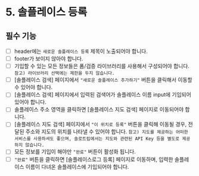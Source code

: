 # 5. 솔플레이스 등록

## 필수 기능

- [ ] header에는 `새로운 솔플레이스 등록` 제목이 노출되어야 합니다.
- [ ] footer가 보이지 않아야 합니다.
- [ ] 기입할 수 있는 모든 정보들은 폼/검증 라이브러리를 사용해서 구성되어야 합니다.
      `참고) 라이브러리 선택에는 제한을 두지 않습니다.`
- [ ] [솔플레이스 검색] 페이지에서 `"새로운 솔플레이스 추가하기"` 버튼을 클릭해서 이동할 수 있어야 합니다.
- [ ] [솔플레이스 검색] 페이지에서 입력된 검색어가 솔플레이스 이름 input에 기입되어 있어야 합니다.
- [ ] 솔플레이스 주소 영역을 클릭하면 [솔플레이스 지도 검색] 페이지로 이동되어야 합니다.
- [ ] [솔플레이스 지도 검색] 페이지에서 `"이 위치로 등록"` 버튼을 클릭해 이동될 경우, 전달된 주소와 지도의 위치를 나타낼 수 있어야 합니다.
      `참고) 지도를 제공하는 어떠한 서비스를 사용하셔도 좋으며, 솔로트립에서는 지도와 관련된 API Key 등을 별도로 제공하지 않습니다.`
- [ ] 모든 정보를 기입이 해야만 `"완료"` 버튼이 활성화 됩니다.
- [ ] `"완료"` 버튼을 클릭하면 [솔플레이스로그 등록] 페이지로 이동하며, 입력한 솔플레이스 이름이 다녀온 솔플레이스에 기입되어야 합니다.
